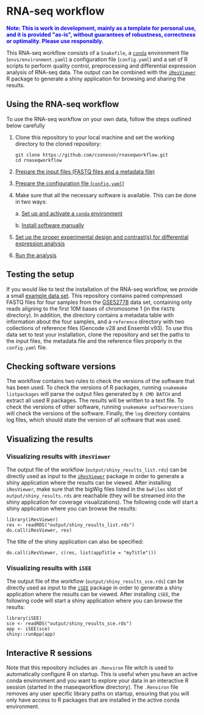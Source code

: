 # RNA-seq workflow

 <span style="color:blue">**Note: This is work in development, mainly as a template for personal use, and it is provided "as-is", without guarantees of robustness, correctness or optimality. Please use responsibly.**</span>

This RNA-seq workflow consists of a `Snakefile`, a [`conda`](https://conda.io/docs/) environment file (`envs/environment.yaml`) a configuration file (`config.yaml`) and a set of R scripts to perform quality control, preprocessing and differential expression analysis of RNA-seq data. The output can be combined with the [`iResViewer`](https://github.com/csoneson/iResViewer) R package to generate a shiny application for browsing and sharing the results.

## Using the RNA-seq workflow
To use the RNA-seq workflow on your own data, follow the steps outlined below carefully

1. Clone this repository to your local machine and set the working directory to the cloned repository: 

	```
	git clone https://github.com/csoneson/rnaseqworkflow.git
	cd rnaseqworkflow
	```

1. [Prepare the input files (FASTQ files and a metadata file)](https://github.com/csoneson/rnaseqworkflow/wiki/Preparing-the-input-files)

1. [Prepare the configuration file (`config.yaml`)](https://github.com/csoneson/rnaseqworkflow/wiki/The-config.yaml-configuration-file)

1.	Make sure that all the necessary software is available. This can be done in two ways:

	a. [Set up and activate a `conda` environment](https://github.com/csoneson/rnaseqworkflow/wiki/conda-environment)
	
	b. [Install software manually](https://github.com/csoneson/rnaseqworkflow/wiki/Installing-software-manually)

1. [Set up the proper experimental design and contrast(s) for differential expression analysis](https://github.com/csoneson/rnaseqworkflow/wiki/Setting-up-the-DGE-analysis)

1. [Run the analysis](https://github.com/csoneson/rnaseqworkflow/wiki/Running-the-analysis)

## Testing the setup
If you would like to test the installation of the RNA-seq workflow, we provide a small [example data set](https://github.com/csoneson/rnaseqworkflow_exampledata). This repository contains paired compressed FASTQ files for four samples from the [GSE52778](https://www.ncbi.nlm.nih.gov/geo/query/acc.cgi?acc=GSE52778) data set, containing only reads aligning to the first 10M bases of chromosome 1 (in the `FASTQ` directory). In addition, the directory contains a metadata table with information about the four samples, and a `reference` directory with two collections of reference files (Gencode v28 and Ensembl v93). To use this data set to test your installation, clone the repository and set the paths to the input files, the metadata file and the reference files properly in the `config.yaml` file. 

## Checking software versions

The workflow contains two rules to check the versions of the software that has been used. To check the versions of R packages, running `snakemake listpackages` will parse the output files generated by `R CMD BATCH` and extract all used R packages. The results will be written to a text file. To check the versions of other software, running `snakemake softwareversions` will check the versions of the software. Finally, the `log` directory contains log files, which should state the version of all software that was used. 

## Visualizing the results

### Visualizing results with `iResViewer`

The output file of the workflow (`output/shiny_results_list.rds`) can be directly used as input to the [`iResViewer`](https://github.com/csoneson/iResViewer) package in order to generate a shiny application where the results can be viewed. After installing `iResViewer`, make sure that the bigWig files listed in the `bwFiles` slot of `output/shiny_results.rds` are reachable (they will be streamed into the shiny application for coverage visualizations). The following code will start a shiny application where you can browse the results:

```
library(iResViewer)
res <- readRDS("output/shiny_results_list.rds")
do.call(iResViewer, res)
```

The title of the shiny application can also be specified:

```
do.call(iResViewer, c(res, list(appTitle = "myTitle")))
```

### Visualizing results with `iSEE`

The output file of the workflow (`output/shiny_results_sce.rds`) can be directly used as input to the [`iSEE`](https://bioconductor.org/packages/release/bioc/html/iSEE.html) package in order to generate a shiny application where the results can be viewed. After installing `iSEE`, the following code will start a shiny application where you can browse the results:

```
library(iSEE)
sce <- readRDS("output/shiny_results_sce.rds")
app <- iSEE(sce)
shiny::runApp(app)
```

## Interactive R sessions

Note that this repository includes an `.Renviron` file witch is used to automatically configure R on startup. This is useful when you have an active conda environment and you want to explore your data in an interactive R session (started in the rnaseqworkflow directory). The `.Renviron` file removes any user specific library paths on startup, ensuring that you will only have access to R packages that are installed in the active conda environment.

